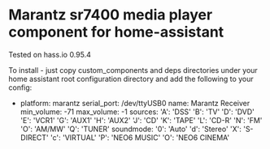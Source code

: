 # Marantz sr7400 media player component for home-assistant

Tested on hass.io  0.95.4 

To install - just copy custom_components and deps directories under your home assistant root configuration directory and add the following to your config:

  - platform: marantz
    serial_port: /dev/ttyUSB0
    name: Marantz Receiver
    min_volume: -71
    max_volume: -1
    sources:
      'A': 'DSS'
      'B': 'TV'
      'D': 'DVD'
      'E': 'VCR1'
      'G': 'AUX1'
      'H': 'AUX2'
      'J': 'CD'
      'K': 'TAPE'
      'L': 'CD-R'
      'N': 'FM'
      'O': 'AM/MW'
      'Q': 'TUNER'
    soundmode:
      '0': 'Auto'
      'd': 'Stereo'
      'X': 'S-DIRECT'
      'c': 'VIRTUAL'
      'P': 'NEO6 MUSIC'
      'O': 'NEO6 CINEMA'

